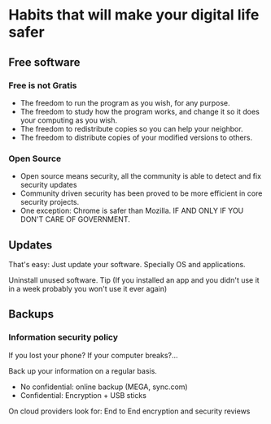 # Habits that will make your digital life safer

## Free software

### Free is not Gratis

- The freedom to run the program as you wish, for any purpose.
- The freedom to study how the program works, and change it so it does your computing as you wish.
- The freedom to redistribute copies so you can help your neighbor.
- The freedom to distribute copies of your modified versions to others.

### Open Source

- Open source means security, all the community is able to detect and fix security updates
- Community driven security has been proved to be more efficient in core security projects.
- One exception: Chrome is safer than Mozilla. IF AND ONLY IF YOU DON'T CARE OF GOVERNMENT.

## Updates

That's easy: Just update your software. Specially OS and applications.

Uninstall unused software. Tip (If you installed an app and you didn't use it in a week probably you won't use it ever again)

## Backups

### Information security policy

If you lost your phone? If your computer breaks?...

Back up your information on a regular basis.

- No confidential: online backup (MEGA, sync.com)
- Confidential: Encryption + USB sticks

On cloud providers look for: End to End encryption and security reviews
